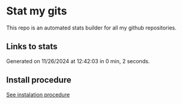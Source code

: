 # Stat my gits

This repo is an automated stats builder for all my github repositories.

## Links to stats


Generated on 11/26/2024 at 12:42:03 in 0 min, 2 seconds.

## Install procedure

[See instalation procedure](./src/install.md)
